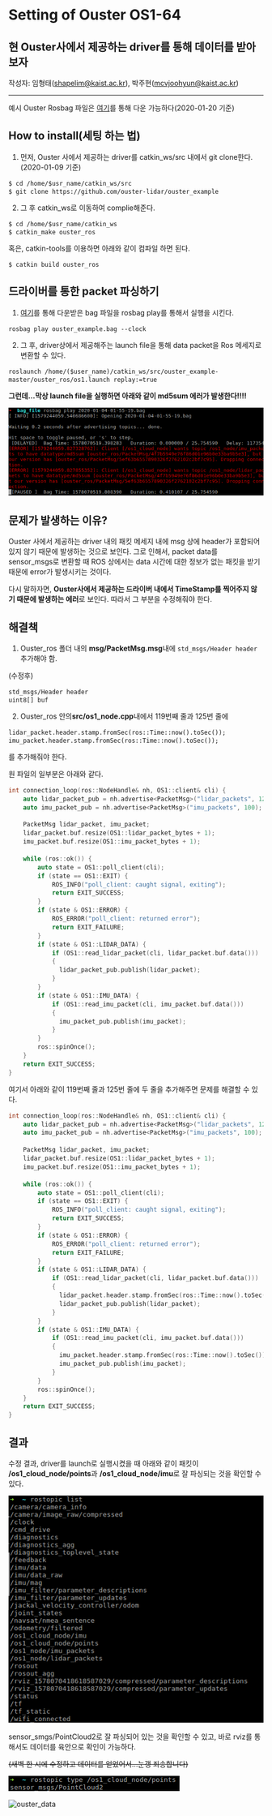 # Setting of Ouster OS1-64

## 현 Ouster사에서 제공하는 driver를 통해 데이터를 받아보자 

작성자: 임형태(shapelim@kaist.ac.kr), 박주현(mcvjoohyun@kaist.ac.kr)

----

예시 Ouster Rosbag 파일은 [여기](https://www.dropbox.com/s/9gofcgfzaa8oyft/ouster_example.bag?dl=0)를 통해 다운 가능하다(2020-01-20 기준)

## How to install(세팅 하는 법)

1. 먼저, Ouster 사에서 제공하는 driver를 catkin_ws/src 내에서 git clone한다. (2020-01-09 기준)

<pre><code>$ cd /home/$usr_name/catkin_ws/src</code>
<code>$ git clone https://github.com/ouster-lidar/ouster_example</code></pre>

2. 그 후 catkin_ws로 이동하여 complie해준다.

<pre><code>$ cd /home/$usr_name/catkin_ws</code>
<code>$ catkin_make ouster_ros</code></pre>

혹은, catkin-tools를 이용하면 아래와 같이 컴파일 하면 된다.
<pre><code>$ catkin build ouster_ros</code></pre>

## 드라이버를 통한 packet 파싱하기

1. [여기](https://www.dropbox.com/s/9gofcgfzaa8oyft/ouster_example.bag?dl=0)를 통해 다운받은 bag 파일을 rosbag play를 통해서 실행을 시킨다.

<pre><code>rosbag play ouster_example.bag --clock</code></pre>

2. 그 후, driver상에서 제공해주는 launch file을 통해 data packet을 Ros 메세지로 변환할 수 있다.

<pre><code>roslaunch /home/($user_name)/catkin_ws/src/ouster_example-master/ouster_ros/os1.launch replay:=true</code></pre>
    
**그런데...막상 launch file을 실행하면 아래와 같이 md5sum 에러가 발생한다!!!!**
    
![error_occurs](/readme_materials/ouster_error.png)    
    
## 문제가 발생하는 이유?

Ouster 사에서 제공하는 driver 내의 패킷 메세지 내에 msg 상에 header가 포함되어 있지 않기 때문에 발생하는 것으로 보인다. 그로 인해서, packet data를 sensor_msgs로 변환할 때 ROS 상에서는 data 시간에 대한 정보가 없는 패킷을 받기 때문에 error가 발생시키는 것이다. 

다시 말하자면, **Ouster사에서 제공하는 드라이버 내에서 TimeStamp를 찍어주지 않기 때문에 발생하는 에러**로 보인다. 따라서 그 부분을 수정해줘야 한다.

## 해결책

1. Ouster_ros 폴더 내의 **msg/PacketMsg.msg**내에 <code>std_msgs/Header header</code> 추가해야 함.

(수정후)

<pre><code>std_msgs/Header header</code>
<code>uint8[] buf</code></pre>

2. Ouster_ros 안의**src/os1_node.cpp**내에서 119번째 줄과 125번 줄에 

<pre><code>lidar_packet.header.stamp.fromSec(ros::Time::now().toSec());</code>
<code>imu_packet.header.stamp.fromSec(ros::Time::now().toSec());</code></pre>

를 추가해줘야 한다.

원 파일의 일부분은 아래와 같다.


```cpp
int connection_loop(ros::NodeHandle& nh, OS1::client& cli) {
    auto lidar_packet_pub = nh.advertise<PacketMsg>("lidar_packets", 1280);
    auto imu_packet_pub = nh.advertise<PacketMsg>("imu_packets", 100);

    PacketMsg lidar_packet, imu_packet;
    lidar_packet.buf.resize(OS1::lidar_packet_bytes + 1);
    imu_packet.buf.resize(OS1::imu_packet_bytes + 1);

    while (ros::ok()) {
        auto state = OS1::poll_client(cli);
        if (state == OS1::EXIT) {
            ROS_INFO("poll_client: caught signal, exiting");
            return EXIT_SUCCESS;
        }
        if (state & OS1::ERROR) {
            ROS_ERROR("poll_client: returned error");
            return EXIT_FAILURE;
        }
        if (state & OS1::LIDAR_DATA) {
            if (OS1::read_lidar_packet(cli, lidar_packet.buf.data()))
            {
              lidar_packet_pub.publish(lidar_packet);
            }
        }
        if (state & OS1::IMU_DATA) {
            if (OS1::read_imu_packet(cli, imu_packet.buf.data()))
            {
              imu_packet_pub.publish(imu_packet);
            }
        }
        ros::spinOnce();
    }
    return EXIT_SUCCESS;
}
```

여기서 아래와 같이 119번째 줄과 125번 줄에 두 줄을 추가해주면 문제를 해결할 수 있다.

```cpp
int connection_loop(ros::NodeHandle& nh, OS1::client& cli) {
    auto lidar_packet_pub = nh.advertise<PacketMsg>("lidar_packets", 1280);
    auto imu_packet_pub = nh.advertise<PacketMsg>("imu_packets", 100);

    PacketMsg lidar_packet, imu_packet;
    lidar_packet.buf.resize(OS1::lidar_packet_bytes + 1);
    imu_packet.buf.resize(OS1::imu_packet_bytes + 1);

    while (ros::ok()) {
        auto state = OS1::poll_client(cli);
        if (state == OS1::EXIT) {
            ROS_INFO("poll_client: caught signal, exiting");
            return EXIT_SUCCESS;
        }
        if (state & OS1::ERROR) {
            ROS_ERROR("poll_client: returned error");
            return EXIT_FAILURE;
        }
        if (state & OS1::LIDAR_DATA) {
            if (OS1::read_lidar_packet(cli, lidar_packet.buf.data()))
            {
              lidar_packet.header.stamp.fromSec(ros::Time::now().toSec());
              lidar_packet_pub.publish(lidar_packet);
            }
        }
        if (state & OS1::IMU_DATA) {
            if (OS1::read_imu_packet(cli, imu_packet.buf.data()))
            {
              imu_packet.header.stamp.fromSec(ros::Time::now().toSec());
              imu_packet_pub.publish(imu_packet);
            }
        }
        ros::spinOnce();
    }
    return EXIT_SUCCESS;
}
```

## 결과

수정 결과, driver를 launch로 실행시켰을 때 아래와 같이 패킷이 **/os1_cloud_node/points**과 **/os1_cloud_node/imu**로 잘 파싱되는 것을 확인할 수 있다.

![ouster_after](/readme_materials/ouster_after.png)

sensor_smgs/PointCloud2로 잘 파싱되어 있는 것을 확인할 수 있고, 바로 rviz를 통해서도 데이터를 육안으로 확인이 가능하다. 

~~(새벽 한 시에 수정하고 데이터를 얻었어서...눈갱 죄송합니다)~~

![ouster_type](/readme_materials/ouster_type.png)

![ouster_data](/readme_materials/ouster-data.gif)
